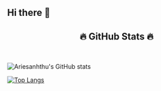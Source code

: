 ## Hi there 👋

<!--
**ariesanhthu/ariesanhthu** is a ✨ _special_ ✨ repository because its `README.md` (this file) appears on your GitHub profile.

Here are some ideas to get you started:

- 🔭 I’m currently working on ...
- 🌱 I’m currently learning ...
- 👯 I’m looking to collaborate on ...
- 🤔 I’m looking for help with ...
- 💬 Ask me about ...
- 📫 How to reach me: ...
- 😄 Pronouns: ...
- ⚡ Fun fact: ...
-->
<h2 align="center">🔥 GitHub Stats 🔥</h2>
<br>

![Ariesanhthu's GitHub stats](https://github-readme-stats.vercel.app/api?username=ariesanhthu&show_icons=true&theme=tokyonight)

[![Top Langs](https://github-readme-stats.vercel.app/api/top-langs/?username=ariesanhthu&theme=tokyonight&hide=pawn,pascal)](https://github.com/ariesanhthu/github-readme-stats)

